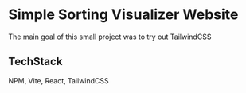 # Simple Sorting Visualizer Website

The main goal of this small project was to try out TailwindCSS

## TechStack
NPM, Vite, React, TailwindCSS
